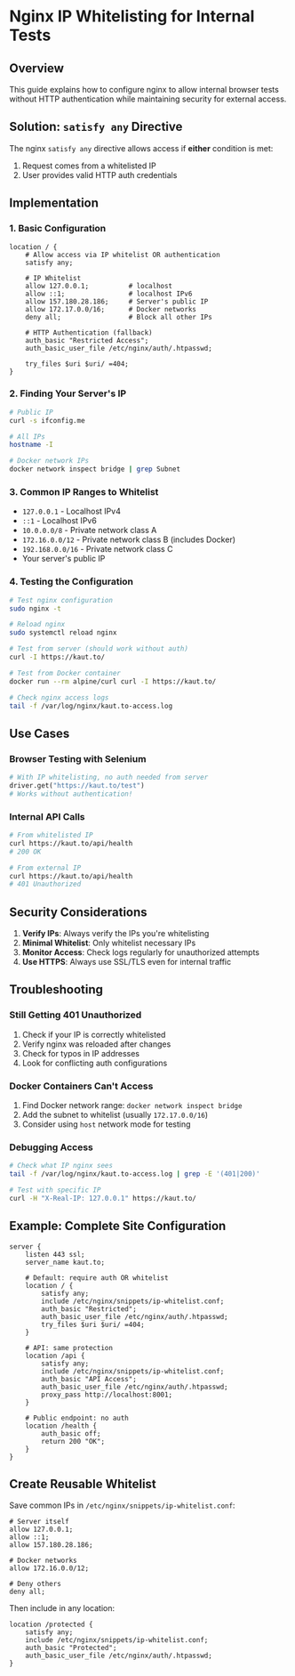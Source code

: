 # Nginx IP Whitelisting for Internal Tests

## Overview
This guide explains how to configure nginx to allow internal browser tests without HTTP authentication while maintaining security for external access.

## Solution: `satisfy any` Directive

The nginx `satisfy any` directive allows access if **either** condition is met:
1. Request comes from a whitelisted IP
2. User provides valid HTTP auth credentials

## Implementation

### 1. Basic Configuration

```nginx
location / {
    # Allow access via IP whitelist OR authentication
    satisfy any;
    
    # IP Whitelist
    allow 127.0.0.1;          # localhost
    allow ::1;                # localhost IPv6  
    allow 157.180.28.186;     # Server's public IP
    allow 172.17.0.0/16;      # Docker networks
    deny all;                 # Block all other IPs
    
    # HTTP Authentication (fallback)
    auth_basic "Restricted Access";
    auth_basic_user_file /etc/nginx/auth/.htpasswd;
    
    try_files $uri $uri/ =404;
}
```

### 2. Finding Your Server's IP

```bash
# Public IP
curl -s ifconfig.me

# All IPs
hostname -I

# Docker network IPs
docker network inspect bridge | grep Subnet
```

### 3. Common IP Ranges to Whitelist

- `127.0.0.1` - Localhost IPv4
- `::1` - Localhost IPv6
- `10.0.0.0/8` - Private network class A
- `172.16.0.0/12` - Private network class B (includes Docker)
- `192.168.0.0/16` - Private network class C
- Your server's public IP

### 4. Testing the Configuration

```bash
# Test nginx configuration
sudo nginx -t

# Reload nginx
sudo systemctl reload nginx

# Test from server (should work without auth)
curl -I https://kaut.to/

# Test from Docker container
docker run --rm alpine/curl curl -I https://kaut.to/

# Check nginx access logs
tail -f /var/log/nginx/kaut.to-access.log
```

## Use Cases

### Browser Testing with Selenium
```python
# With IP whitelisting, no auth needed from server
driver.get("https://kaut.to/test")
# Works without authentication!
```

### Internal API Calls
```bash
# From whitelisted IP
curl https://kaut.to/api/health
# 200 OK

# From external IP
curl https://kaut.to/api/health
# 401 Unauthorized
```

## Security Considerations

1. **Verify IPs**: Always verify the IPs you're whitelisting
2. **Minimal Whitelist**: Only whitelist necessary IPs
3. **Monitor Access**: Check logs regularly for unauthorized attempts
4. **Use HTTPS**: Always use SSL/TLS even for internal traffic

## Troubleshooting

### Still Getting 401 Unauthorized
1. Check if your IP is correctly whitelisted
2. Verify nginx was reloaded after changes
3. Check for typos in IP addresses
4. Look for conflicting auth configurations

### Docker Containers Can't Access
1. Find Docker network range: `docker network inspect bridge`
2. Add the subnet to whitelist (usually `172.17.0.0/16`)
3. Consider using `host` network mode for testing

### Debugging Access
```bash
# Check what IP nginx sees
tail -f /var/log/nginx/kaut.to-access.log | grep -E '(401|200)'

# Test with specific IP
curl -H "X-Real-IP: 127.0.0.1" https://kaut.to/
```

## Example: Complete Site Configuration

```nginx
server {
    listen 443 ssl;
    server_name kaut.to;
    
    # Default: require auth OR whitelist
    location / {
        satisfy any;
        include /etc/nginx/snippets/ip-whitelist.conf;
        auth_basic "Restricted";
        auth_basic_user_file /etc/nginx/auth/.htpasswd;
        try_files $uri $uri/ =404;
    }
    
    # API: same protection
    location /api {
        satisfy any;
        include /etc/nginx/snippets/ip-whitelist.conf;
        auth_basic "API Access";
        auth_basic_user_file /etc/nginx/auth/.htpasswd;
        proxy_pass http://localhost:8001;
    }
    
    # Public endpoint: no auth
    location /health {
        auth_basic off;
        return 200 "OK";
    }
}
```

## Create Reusable Whitelist

Save common IPs in `/etc/nginx/snippets/ip-whitelist.conf`:
```nginx
# Server itself
allow 127.0.0.1;
allow ::1;
allow 157.180.28.186;

# Docker networks
allow 172.16.0.0/12;

# Deny others
deny all;
```

Then include in any location:
```nginx
location /protected {
    satisfy any;
    include /etc/nginx/snippets/ip-whitelist.conf;
    auth_basic "Protected";
    auth_basic_user_file /etc/nginx/auth/.htpasswd;
}
```